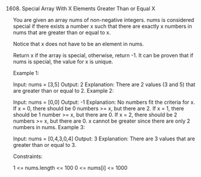 1608. Special Array With X Elements Greater Than or Equal X

You are given an array nums of non-negative integers. nums is considered special if there exists a number x such that there are exactly x numbers in nums that are greater than or equal to x.

Notice that x does not have to be an element in nums.

Return x if the array is special, otherwise, return -1. It can be proven that if nums is special, the value for x is unique.

 

Example 1:

Input: nums = [3,5]
Output: 2
Explanation: There are 2 values (3 and 5) that are greater than or equal to 2.
Example 2:

Input: nums = [0,0]
Output: -1
Explanation: No numbers fit the criteria for x.
If x = 0, there should be 0 numbers >= x, but there are 2.
If x = 1, there should be 1 number >= x, but there are 0.
If x = 2, there should be 2 numbers >= x, but there are 0.
x cannot be greater since there are only 2 numbers in nums.
Example 3:

Input: nums = [0,4,3,0,4]
Output: 3
Explanation: There are 3 values that are greater than or equal to 3.
 

Constraints:

1 <= nums.length <= 100
0 <= nums[i] <= 1000
